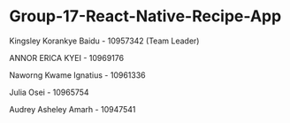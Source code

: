 # Group-17-React-Native-Recipe-App

<p>Kingsley Korankye Baidu - 10957342 (Team Leader)</p>
<p>ANNOR ERICA KYEI - 10969176</p>
<p>Naworng Kwame Ignatius - 10961336 </p>
<p>Julia Osei - 10965754</p>
<p>Audrey Asheley Amarh - 10947541 </p>
